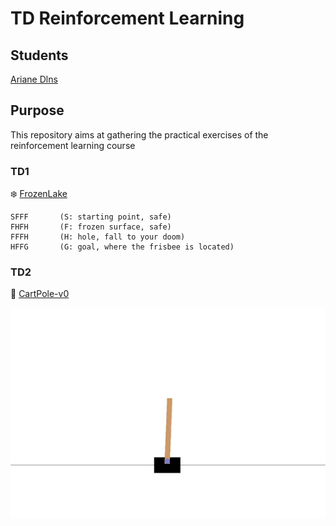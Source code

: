 # TD Reinforcement Learning 
## Students

[Ariane Dlns](https://github.com/ArianeDlns)   


## Purpose
This repository aims at gathering the practical exercises of the reinforcement learning course

### TD1 
:snowflake: [FrozenLake](https://gym.openai.com/envs/FrozenLake-v0/)  
````
SFFF       (S: starting point, safe)
FHFH       (F: frozen surface, safe)
FFFH       (H: hole, fall to your doom)
HFFG       (G: goal, where the frisbee is located)
````

### TD2 
:mountain_cableway: [CartPole-v0](https://gym.openai.com/envs/CartPole-v0/)  

![CartPole](https://raw.githubusercontent.com/ArianeDlns/rl-practice/master/TD2_cartpole_DQNN/videos/openaigym.video.0.77186.video000000.gif)

